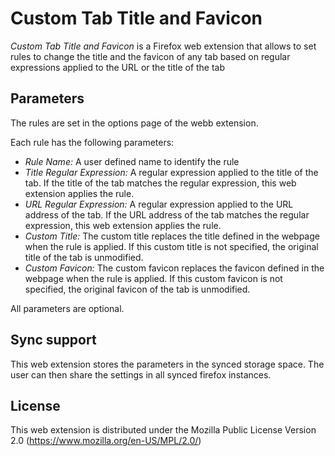 # Custom Tab Title and Favicon

_Custom Tab Title and Favicon_ is a Firefox web extension that allows to 
set rules to change the title and the favicon of any tab based on
regular expressions applied to the URL or the title of the tab

## Parameters

The rules are set in the options page of the webb extension.

Each rule has the following parameters:

- _Rule Name:_ A user defined name to identify the rule
- _Title Regular Expression:_ A regular expression applied to the title of the tab. 
If the title of the tab matches the regular expression, this web extension applies the rule.
- _URL Regular Expression:_ A regular expression applied to the URL address of the tab. 
 If the URL address of the tab matches the regular expression, this web extension applies the rule.
- _Custom Title:_ The custom title replaces the title defined in the webpage when the rule is applied. 
If this custom title is not specified, the original title of the tab is unmodified.
- _Custom Favicon:_ The custom favicon replaces the favicon defined in the webpage when the rule is applied.
If this custom favicon is not specified, the original favicon of the tab is unmodified.

All parameters are optional.

## Sync support

This web extension stores the parameters in the synced storage space. The user can then share the settings
in all synced firefox instances.

## License
This web extension is distributed under the Mozilla Public License Version 2.0 (https://www.mozilla.org/en-US/MPL/2.0/)
